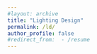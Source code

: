 ```yaml
---
#layout: archive
title: "Lighting Design"
permalink: /ld/
author_profile: false
#redirect_from:  - /resume
---
```

